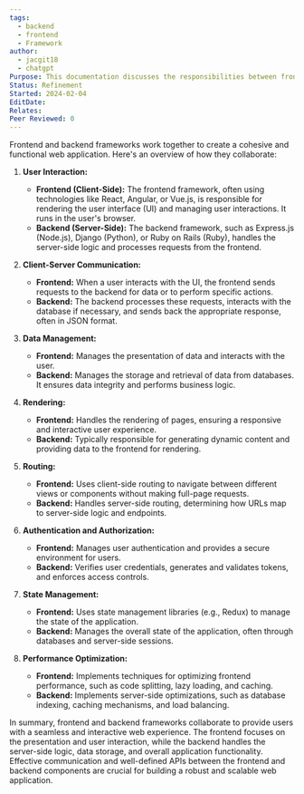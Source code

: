 ```yaml
---
tags:
  - backend
  - frontend
  - Framework
author:
  - jacgit18
  - chatgpt
Purpose: This documentation discusses the responsibilities between frontend and backend frameworks.
Status: Refinement
Started: 2024-02-04
EditDate: 
Relates: 
Peer Reviewed: 0
---
```

Frontend and backend frameworks work together to create a cohesive and functional web application. Here's an overview of how they collaborate:

1. **User Interaction:**
   - **Frontend (Client-Side):** The frontend framework, often using technologies like React, Angular, or Vue.js, is responsible for rendering the user interface (UI) and managing user interactions. It runs in the user's browser.
   - **Backend (Server-Side):** The backend framework, such as Express.js (Node.js), Django (Python), or Ruby on Rails (Ruby), handles the server-side logic and processes requests from the frontend.

2. **Client-Server Communication:**
   - **Frontend:** When a user interacts with the UI, the frontend sends requests to the backend for data or to perform specific actions.
   - **Backend:** The backend processes these requests, interacts with the database if necessary, and sends back the appropriate response, often in JSON format.

3. **Data Management:**
   - **Frontend:** Manages the presentation of data and interacts with the user.
   - **Backend:** Manages the storage and retrieval of data from databases. It ensures data integrity and performs business logic.

4. **Rendering:**
   - **Frontend:** Handles the rendering of pages, ensuring a responsive and interactive user experience.
   - **Backend:** Typically responsible for generating dynamic content and providing data to the frontend for rendering.

5. **Routing:**
   - **Frontend:** Uses client-side routing to navigate between different views or components without making full-page requests.
   - **Backend:** Handles server-side routing, determining how URLs map to server-side logic and endpoints.

6. **Authentication and Authorization:**
   - **Frontend:** Manages user authentication and provides a secure environment for users.
   - **Backend:** Verifies user credentials, generates and validates tokens, and enforces access controls.

7. **State Management:**
   - **Frontend:** Uses state management libraries (e.g., Redux) to manage the state of the application.
   - **Backend:** Manages the overall state of the application, often through databases and server-side sessions.

8. **Performance Optimization:**
   - **Frontend:** Implements techniques for optimizing frontend performance, such as code splitting, lazy loading, and caching.
   - **Backend:** Implements server-side optimizations, such as database indexing, caching mechanisms, and load balancing.

In summary, frontend and backend frameworks collaborate to provide users with a seamless and interactive web experience. The frontend focuses on the presentation and user interaction, while the backend handles the server-side logic, data storage, and overall application functionality. Effective communication and well-defined APIs between the frontend and backend components are crucial for building a robust and scalable web application.